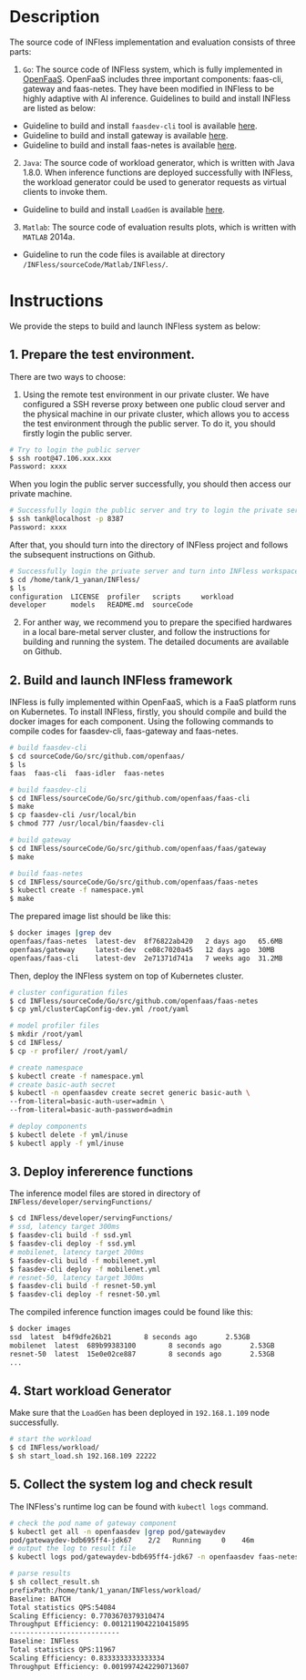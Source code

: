# Description  
The source code of INFless implementation and evaluation consists of three parts:  

1. `Go`: The source code of INFless system, which is fully implemented in [OpenFaaS](https://docs.openfaas.com/deployment/kubernetes/). OpenFaaS includes three important components: faas-cli, gateway and faas-netes. They have been modified in INFless to be highly adaptive with AI inference. Guidelines to build and install INFless are listed as below:
- Guideline to build and install `faasdev-cli` tool is available  [here](https://github.com/TankLabTJU/INFless/tree/main/sourceCode/Go/src/github.com/openfaas/faas-cli/README.md). 
- Guideline to build and install gateway is available  [here](https://github.com/TankLabTJU/INFless/tree/main/sourceCode/Go/src/github.com/openfaas/faas/gateway/README.md). 
- Guideline to build and install faas-netes is available  [here](https://github.com/TankLabTJU/INFless/tree/main/sourceCode/Go/src/github.com/openfaas/faas-netes/README.md). 
2. `Java`: The source code of workload generator, which is written with Java 1.8.0. When inference functions are deployed successfully with INFless, the workload generator could be used to generator requests as virtual clients to invoke them.
- Guideline to build and install `LoadGen` is available [here](https://github.com/TankLabTJU/INFless/tree/main/sourceCode/Java/LoadGen).
3. `Matlab`: The source code of evaluation results plots, which is written with `MATLAB` 2014a.  
- Guideline to run the code files is available at directory `/INFless/sourceCode/Matlab/INFless/`.


# Instructions
We provide the steps to build and launch INFless system as below:
## 1. Prepare the test environment.
There are two ways to choose:
1. Using the remote test environment in our private cluster. We have configured a SSH reverse proxy between one public cloud server and the physical machine in our private cluster, which allows you to access the test environment through the public server. To do it, you should firstly login the public server.
```bash
# Try to login the public server
$ ssh root@47.106.xxx.xxx
Password: xxxx
```
When you login the public server successfully, you should then  access our private machine.

```bash
# Successfully login the public server and try to login the private server
$ ssh tank@localhost -p 8387
Password: xxxx
```
After that, you should turn into the directory of INFless project and follows the subsequent instructions on Github.
```bash
# Successfully login the private server and turn into INFless workspace
$ cd /home/tank/1_yanan/INFless/ 
$ ls
configuration  LICENSE  profiler   scripts     workload
developer      models   README.md  sourceCode
```
2. For anther way, we recommend you to prepare the specified hardwares in a local bare-metal server cluster, and follow the instructions for building and running the system. The detailed documents are available on Github. 
 
## 2. Build and launch INFless framework
INFless is fully implemented within OpenFaaS, which is a FaaS platform runs on Kubernetes. To install INFless, firstly, you should compile and build the docker images for each component. Using the following commands to compile codes for faasdev-cli, faas-gateway and faas-netes.
``` bash
# build faasdev-cli
$ cd sourceCode/Go/src/github.com/openfaas/
$ ls
faas  faas-cli  faas-idler  faas-netes

# build faasdev-cli
$ cd INFless/sourceCode/Go/src/github.com/openfaas/faas-cli
$ make 
$ cp faasdev-cli /usr/local/bin 
$ chmod 777 /usr/local/bin/faasdev-cli 

# build gateway
$ cd INFless/sourceCode/Go/src/github.com/openfaas/faas/gateway
$ make

# build faas-netes
$ cd INFless/sourceCode/Go/src/github.com/openfaas/faas-netes
$ kubectl create -f namespace.yml
$ make
```
The prepared image list should be like this:
``` bash
$ docker images |grep dev
openfaas/faas-netes  latest-dev  8f76822ab420   2 days ago   65.6MB
openfaas/gateway     latest-dev  ce08c7020a45   12 days ago  30MB
openfaas/faas-cli    latest-dev  2e71371d741a   7 weeks ago  31.2MB
```
Then, deploy the INFless system on top of Kubernetes cluster.
```bash
# cluster configuration files
$ cd INFless/sourceCode/Go/src/github.com/openfaas/faas-netes
$ cp yml/clusterCapConfig-dev.yml /root/yaml

# model profiler files
$ mkdir /root/yaml
$ cd INFless/
$ cp -r profiler/ /root/yaml/

# create namespace
$ kubectl create -f namespace.yml
# create basic-auth secret
$ kubectl -n openfaasdev create secret generic basic-auth \
--from-literal=basic-auth-user=admin \
--from-literal=basic-auth-password=admin

# deploy components
$ kubectl delete -f yml/inuse
$ kubectl apply -f yml/inuse
```

## 3. Deploy infererence functions
The inference model files are stored in directory of `INFless/developer/servingFunctions/`
```bash
$ cd INFless/developer/servingFunctions/
# ssd, latency target 300ms
$ faasdev-cli build -f ssd.yml
$ faasdev-cli deploy -f ssd.yml
# mobilenet, latency target 200ms
$ faasdev-cli build -f mobilenet.yml
$ faasdev-cli deploy -f mobilenet.yml
# resnet-50, latency target 300ms
$ faasdev-cli build -f resnet-50.yml
$ faasdev-cli deploy -f resnet-50.yml
```
The compiled inference function images could be found like this:
```bash
$ docker images
ssd  latest  b4f9dfe26b21        8 seconds ago       2.53GB
mobilenet  latest  689b99383100        8 seconds ago       2.53GB
resnet-50  latest  15e0e02ce887        8 seconds ago       2.53GB
...
```

## 4. Start workload Generator
Make sure that the `LoadGen` has been deployed in `192.168.1.109` node successfully.

```bash
# start the workload
$ cd INFless/workload/
$ sh start_load.sh 192.168.109 22222
```
## 5. Collect the system log and check result
The INFless's runtime log can be found with `kubectl logs` command. 
```bash
# check the pod name of gateway component
$ kubectl get all -n openfaasdev |grep pod/gatewaydev
pod/gatewaydev-bdb695ff4-jdk67    2/2   Running     0    46m
# output the log to result file
$ kubectl logs pod/gatewaydev-bdb695ff4-jdk67 -n openfaasdev faas-netesdev >> faasnetes_result.log

# parse results 
$ sh collect_result.sh
prefixPath:/home/tank/1_yanan/INFless/workload/
Baseline: BATCH
Total statistics QPS:54084
Scaling Efficiency: 0.7703670379310474
Throughput Efficiency: 0.0012119042210415895
---------------------------
Baseline: INFless
Total statistics QPS:11967
Scaling Efficiency: 0.8333333333333334
Throughput Efficiency: 0.0019974242290713607
```